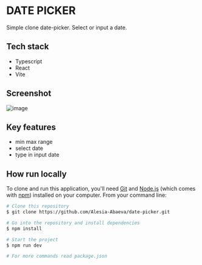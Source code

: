 # DATE PICKER

Simple clone date-picker. Select or input a date.

## Tech stack

- Typescript
- React
- Vite

## Screenshot

![image](https://github.com/Alesia-Abaeva/date-picker/assets/101274979/cf8d8a79-372e-4d03-ab29-3b7aa69dfb7d)

## Key features

- min max range
- select date
- type in input date

## How run locally

To clone and run this application, you'll need [Git](https://git-scm.com) and [Node.js](https://nodejs.org/en/download/) (which comes with [npm](http://npmjs.com)) installed on your computer. From your command line:

```bash
# Clone this repository
$ git clone https://github.com/Alesia-Abaeva/date-picker.git

# Go into the repository and install dependencies
$ npm install

# Start the project
$ npm run dev

# For more commands read package.json
```
